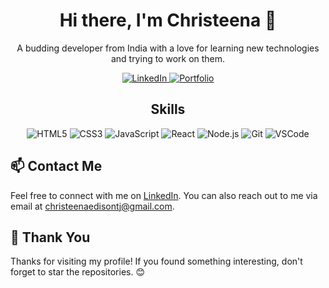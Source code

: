 

<!-- Introduction -->
<h1 align="center">Hi there, I'm Christeena 👋</h1>

<p align="center">
  A budding developer from India with a love for learning new technologies and trying to work on them.
</p>

<!-- Social Media Badges -->
<p align="center">
  <a href="https://www.linkedin.com/in/christeena-edison/" target="_blank">
    <img src="https://img.shields.io/badge/-LinkedIn-blue?style=for-the-badge&logo=Linkedin&logoColor=white" alt="LinkedIn">
  </a>
  <a href="https://christeenae.github.io/C-Personal-Portfolio/" target="_blank">
    <img src="https://img.shields.io/badge/-Portfolio-ff69b4?style=for-the-badge" alt="Portfolio">
  </a>
</p>

<!-- Skills -->
<h2 align="center">Skills</h2>

<p align="center">
  <img src="https://img.shields.io/badge/-HTML5-E34F26?style=for-the-badge&logo=HTML5&logoColor=white" alt="HTML5">
  <img src="https://img.shields.io/badge/-CSS3-1572B6?style=for-the-badge&logo=CSS3&logoColor=white" alt="CSS3">
  <img src="https://img.shields.io/badge/-JavaScript-F7DF1E?style=for-the-badge&logo=JavaScript&logoColor=black" alt="JavaScript">
  <img src="https://img.shields.io/badge/-React-61DAFB?style=for-the-badge&logo=React&logoColor=black" alt="React">
  <img src="https://img.shields.io/badge/-Node.js-339933?style=for-the-badge&logo=Node.js&logoColor=white" alt="Node.js">
  <img src="https://img.shields.io/badge/-Git-F05032?style=for-the-badge&logo=Git&logoColor=white" alt="Git">
  <img src="https://img.shields.io/badge/-VSCode-007ACC?style=for-the-badge&logo=Visual%20Studio%20Code&logoColor=white" alt="VSCode">
</p>

<!-- Contact -->
## 📫 Contact Me

Feel free to connect with me on [LinkedIn](https://www.linkedin.com/in/christeena-edison/). You can also reach out to me via email at christeenaedisontj@gmail.com. 

<!-- Footer -->
## 🙌 Thank You

Thanks for visiting my profile! If you found something interesting, don't forget to star the repositories. 😊




